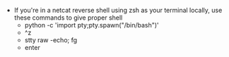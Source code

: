* If you're in a netcat reverse shell using zsh as your terminal locally, use these commands to give proper shell
	* python -c 'import pty;pty.spawn("/bin/bash")'
	* \^z
	* stty raw -echo; fg
	* enter